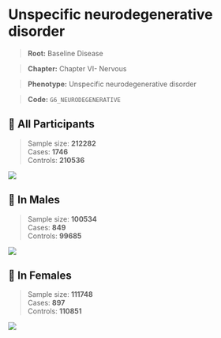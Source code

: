 # Unspecific neurodegenerative disorder

> **Root:** Baseline Disease  

> **Chapter:** Chapter VI- Nervous  

> **Phenotype:** Unspecific neurodegenerative disorder  

> **Code:** `G6_NEURODEGENERATIVE`

## 🧪 All Participants  
> Sample size: **212282**  
> Cases: **1746**  
> Controls: **210536**
<img src="/Disease/Figures/ALL/Incidence/G6_NEURODEGENERATIVE.png"/>
<CsvTable src="/public/Disease/Data/ALL/Incidence/COX_G6_NEURODEGENERATIVE.csv" label="🔍 View full results" />

## 👨 In Males  
> Sample size: **100534**  
> Cases: **849**  
> Controls: **99685**
<img src="/Disease/Figures/Male/Incidence/G6_NEURODEGENERATIVE.png"/>
<CsvTable src="/public/Disease/Data/Male/Incidence/COX_G6_NEURODEGENERATIVE.csv" label="🔍 View full results" />

## 👩 In Females  
> Sample size: **111748**  
> Cases: **897**  
> Controls: **110851**
<img src="/Disease/Figures/Female/Incidence/G6_NEURODEGENERATIVE.png"/>
<CsvTable src="/public/Disease/Data/Female/Incidence/COX_G6_NEURODEGENERATIVE.csv" label="🔍 View full results" />
